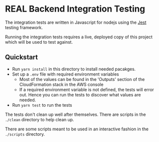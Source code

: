 # REAL Backend Integration Testing

The integration tests are written in Javascript for nodejs using the [Jest](https://jestjs.io) testing framework.

Running the integration tests requires a live, deployed copy of this project which will be used to test against.

## Quickstart

- Run `yarn install` in this directory to install needed pacakges.
- Set up a `.env` file with required environment variables
  - Most of the values can be found in the 'Outputs' section of the CloudFormation stack in the AWS console
  - If a required environment variable is not defined, the tests will error out. Hence you can run the tests to discover what values are needed.
- Run `yarn test` to run the tests

The tests don't clean up well after themselves. There are scripts in the `./clean` directory to help clean up.

There are some scripts meant to be used in an interactive fashion in the `./scripts` directory.
